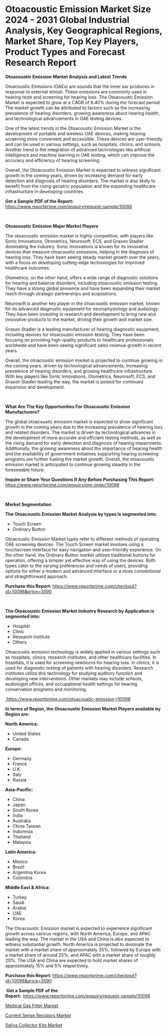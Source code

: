 <p><h1>Otoacoustic Emission Market Size 2024 - 2031 Global Industrial Analysis, Key Geographical Regions, Market Share, Top Key Players, Product Types and Forecast Research Report</h1></p><p><strong>Otoacoustic Emission Market Analysis and Latest Trends</strong></p>
<p><p>Otoacoustic Emissions (OAEs) are sounds that the inner ear produces in response to external stimuli. These emissions are commonly used in hearing tests and screening for hearing loss. The Otoacoustic Emission Market is expected to grow at a CAGR of 6.40% during the forecast period. The market growth can be attributed to factors such as the increasing prevalence of hearing disorders, growing awareness about hearing health, and technological advancements in OAE testing devices.</p><p>One of the latest trends in the Otoacoustic Emission Market is the development of portable and wireless OAE devices, making hearing screening more convenient and accessible. These devices are user-friendly and can be used in various settings, such as hospitals, clinics, and schools. Another trend is the integration of advanced technologies like artificial intelligence and machine learning in OAE testing, which can improve the accuracy and efficiency of hearing screening.</p><p>Overall, the Otoacoustic Emission Market is expected to witness significant growth in the coming years, driven by increasing demand for early detection and diagnosis of hearing disorders. The market is also likely to benefit from the rising geriatric population and the expanding healthcare infrastructure in developing countries.</p></p>
<p><strong>Get a Sample PDF of the Report:&nbsp;</strong> <a href="https://www.reportprime.com/enquiry/request-sample/10098">https://www.reportprime.com/enquiry/request-sample/10098</a></p>
<p>&nbsp;</p>
<p><strong>Otoacoustic Emission Major Market Players</strong></p>
<p><p>The otoacoustic emission market is highly competitive, with players like Sonic Innovations, Otometrics, Neurosoft, ECS, and Grason Stadler dominating the industry. Sonic Innovations is known for its innovative devices that measure otoacoustic emissions, helping in the diagnosis of hearing loss. They have been seeing steady market growth over the years, with a focus on developing cutting-edge technologies for improved healthcare outcomes.</p><p>Otometrics, on the other hand, offers a wide range of diagnostic solutions for hearing and balance disorders, including otoacoustic emission testing. They have a strong global presence and have been expanding their market reach through strategic partnerships and acquisitions.</p><p>Neurosoft is another key player in the otoacoustic emission market, known for its advanced diagnostic equipment for neurophysiology and audiology. They have been investing in research and development to bring new and innovative products to the market, driving their growth and market size.</p><p>Grason Stadler is a leading manufacturer of hearing diagnostic equipment, including devices for otoacoustic emission testing. They have been focusing on providing high-quality products to healthcare professionals worldwide and have been seeing significant sales revenue growth in recent years.</p><p>Overall, the otoacoustic emission market is projected to continue growing in the coming years, driven by technological advancements, increasing prevalence of hearing disorders, and growing healthcare infrastructure. With key players like Sonic Innovations, Otometrics, Neurosoft, ECS, and Grason Stadler leading the way, the market is poised for continued expansion and development.</p></p>
<p>&nbsp;</p>
<p><strong>What Are The Key Opportunities For Otoacoustic Emission Manufacturers?</strong></p>
<p><p>The global otoacoustic emission market is expected to show significant growth in the coming years due to the increasing prevalence of hearing loss and related disorders. The market is driven by technological advances in the development of more accurate and efficient testing methods, as well as the rising demand for early detection and diagnosis of hearing impairments. Additionally, the growing awareness about the importance of hearing health and the availability of government initiatives supporting hearing screening programs are further fueling the market growth. Overall, the otoacoustic emission market is anticipated to continue growing steadily in the foreseeable future.</p></p>
<p><strong>Inquire or Share Your Questions If Any Before Purchasing This Report:</strong> <a href="https://www.reportprime.com/enquiry/pre-order/10098">https://www.reportprime.com/enquiry/pre-order/10098</a></p>
<p>&nbsp;</p>
<p><strong>Market Segmentation</strong></p>
<p><strong>The Otoacoustic Emission Market Analysis by types is segmented into:</strong></p>
<p><ul><li>Touch Screen</li><li>Ordinary Button</li></ul></p>
<p><p>Otoacoustic Emission Market types refer to different methods of operating OAE screening devices. The Touch Screen market involves using a touchscreen interface for easy navigation and user-friendly experience. On the other hand, the Ordinary Button market utilizes traditional buttons for operation, offering a simpler yet effective way of using the devices. Both types cater to the varying preferences and needs of users, providing options for either a modern and advanced interface or a more conventional and straightforward approach.</p></p>
<p><strong>Purchase this Report:&nbsp;</strong><a href="https://www.reportprime.com/checkout?id=10098&price=3590">https://www.reportprime.com/checkout?id=10098&price=3590</a></p>
<p>&nbsp;</p>
<p><strong>The Otoacoustic Emission Market Industry Research by Application is segmented into:</strong></p>
<p><ul><li>Hospital</li><li>Clinic</li><li>Research Institute</li><li>Others</li></ul></p>
<p><p>Otoacoustic emission technology is widely applied in various settings such as hospitals, clinics, research institutes, and other healthcare facilities. In hospitals, it is used for screening newborns for hearing loss. In clinics, it is used for diagnostic testing of patients with hearing disorders. Research institutes utilize this technology for studying auditory function and developing new interventions. Other markets may include schools, audiologist offices, and occupational health settings for hearing conservation programs and monitoring.</p></p>
<p><a href="https://www.reportprime.com/otoacoustic-emission-r10098">&nbsp;https://www.reportprime.com/otoacoustic-emission-r10098</a></p>
<p><strong>In terms of Region, the Otoacoustic Emission Market Players available by Region are:</strong></p>
<p>
    <p> <strong> North America: </strong>
        <ul>
            <li>United States</li>
            <li>Canada</li>
        </ul>
        </p> 
    <p> <strong> Europe: </strong>
        <ul>
            <li>Germany</li>
            <li>France</li>
            <li>U.K.</li>
            <li>Italy</li>
            <li>Russia</li>
        </ul>
        </p> 
    <p> <strong> Asia-Pacific: </strong>
        <ul>
            <li>China</li>
            <li>Japan</li>
            <li>South Korea</li>
            <li>India</li>
            <li>Australia</li>
            <li>China Taiwan</li>
            <li>Indonesia</li>
            <li>Thailand</li>
            <li>Malaysia</li>
        </ul>
        </p> 
    <p> <strong> Latin America: </strong>
        <ul>
            <li>Mexico</li>
            <li>Brazil</li>
            <li>Argentina Korea</li>
            <li>Colombia</li>
        </ul>
        </p> 
    <p> <strong> Middle East & Africa: </strong>
        <ul>
            <li>Turkey</li>
            <li>Saudi</li>
            <li>Arabia</li>
            <li>UAE</li>
            <li>Korea</li>
        </ul>
    </p>
    </p>
<p><p>The Otoacoustic Emission market is expected to experience significant growth across various regions, with North America, Europe, and APAC leading the way. The market in the USA and China is also expected to witness substantial growth. North America is projected to dominate the market with a market share of approximately 35%, followed by Europe with a market share of around 25%, and APAC with a market share of roughly 20%. The USA and China are expected to hold market shares of approximately 15% and 5% respectively.</p></p>
<p><strong>Purchase this Report: </strong><a href="https://www.reportprime.com/checkout?id=10098&price=3590">https://www.reportprime.com/checkout?id=10098&price=3590</a></p>
<p>&nbsp;<strong>Get a Sample PDF of the Report:&nbsp;&nbsp;</strong><a href="https://www.reportprime.com/enquiry/request-sample/10098">https://www.reportprime.com/enquiry/request-sample/10098</a></p>
<p><strong></strong></p>
<p><p><a href="https://github.com/edytherolanlouisejk1miz0wig/Market-Research-Report-List-2/blob/main/medical-gas-filter-market.md">Medical Gas Filter Market</a></p><p><a href="https://meowing-canidae-761.notion.site/Current-Sense-Resistors-Market-Trends-and-Market-Analysis-forecasted-for-period-2024-2031-f653d8a3061c436fb22fbbd9b5c88146">Current Sense Resistors Market</a></p><p><a href="https://github.com/peachesmcdowel1/Market-Research-Report-List-2/blob/main/saliva-collector-kits-market.md">Saliva Collector Kits Market</a></p></p>